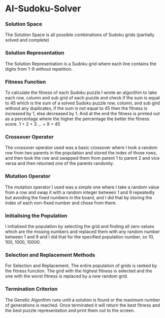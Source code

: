 # AI-Sudoku-Solver

### Solution Space 
The Solution Space is all possible combinations of Sudoku grids (partially solved and complete)

### Solution Representation
The Solution Representation is a Sudoku grid where each line contains the digits from 1-9 without repetition.

### Fitness Function 
To calculate the fitness of each Sudoku puzzle I wrote an algorithm to take each row, column and sub grid of each puzzle and check if the sum is equal to 45 which is the sum of a solved Sudoku puzzle row, column, and sub gird without any duplicates, if the sum is not equal to 45 then the fitness is increased by 1, else decreased by 1. And at the end the fitness is printed out as a percentage where the higher the percentage the better the fitness score.
1 + 2 + 3 … + 9 = 45

### Crossover Operator
The crossover operator used was a basic crossover where I took a random row from two parents in the population and stored the index of those rows, and then took the row and swapped them from parent 1 to parent 2 and vice versa and then returned one of the parents randomly.

### Mutation Operator
The mutation operator I used was a simple one where I take a random value from a row and swap it with a random integer between 1 and 9 repeatedly but avoiding the fixed numbers in the board, and I did that by storing the index of each non-fixed number and chose from there.

### Initialising the Population
I initialised the population by selecting the grid and finding all zero values which are the missing numbers and replaced them with any random number between 1 and 9 and I did that for the specified population number, so 10, 100, 1000, 10000.

### Selection and Replacement Methods
For Selection and Replacement, The entire population of grids is ranked by the fitness function. The grid with the highest fitness is selected and the one with the worst fitness is replaced by a new random grid.

### Termination Criterion
The Genetic Algorithm runs until a solution is found or the maximum number of generations is reached. Once terminated it will return the best fitness and the best puzzle representation and print them out to the screen.
